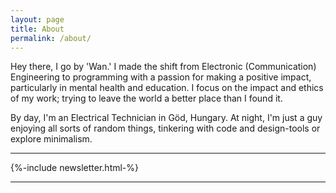 ```yaml
---
layout: page
title: About
permalink: /about/
---
```


Hey there, I go by 'Wan.' I made the shift from Electronic (Communication) Engineering to programming with a passion for making a positive impact, particularly in mental health and education. I focus on the impact and ethics of my work; trying to leave the world a better place than I found it.

By day, I'm an Electrical Technician in Göd, Hungary. At night, I'm just a guy enjoying all sorts of random things, tinkering with code and design-tools or explore minimalism.

<hr>
{%-include newsletter.html-%}
<hr>